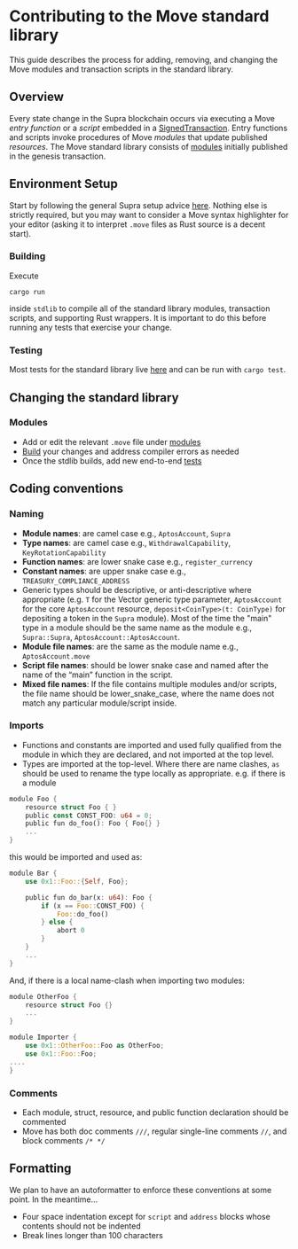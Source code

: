 # Contributing to the Move standard library

This guide describes the process for adding, removing, and changing the Move modules and transaction scripts in the standard library.

## Overview

Every state change in the Supra blockchain occurs via executing a Move *entry function* or a *script* embedded in a [SignedTransaction](../../types/src/transaction/mod.rs). Entry functions and scripts invoke procedures of Move *modules* that update published *resources*. The Move standard library consists of [modules](modules/) initially published in the genesis transaction.

## Environment Setup

Start by following the general Supra setup advice [here](../../CONTRIBUTING.md). Nothing else is strictly required, but you may want to consider a Move syntax highlighter for your editor (asking it to interpret `.move` files as Rust source is a decent start).

<!-- TODO: editor-specific suggestions, bash aliases -->

### Building

Execute

`cargo run`

inside `stdlib` to compile all of the standard library modules, transaction scripts, and supporting Rust wrappers. It is important to do this before running any tests that exercise your change.

### Testing

Most tests for the standard library live [here](../e2e-move-tests) and can be run with `cargo test`.

## Changing the standard library

### Modules

- Add or edit the relevant `.move` file under [modules](modules/)
- [Build](#building) your changes and address compiler errors as needed
- Once the stdlib builds, add new end-to-end [tests](#testing)

## Coding conventions

### Naming
- **Module names**: are camel case e.g., `AptosAccount`, `Supra`
- **Type names**: are camel case e.g., `WithdrawalCapability`, `KeyRotationCapability`
- **Function names**: are lower snake case e.g., `register_currency`
- **Constant names**: are upper snake case e.g., `TREASURY_COMPLIANCE_ADDRESS`
- Generic types should be descriptive, or anti-descriptive where appropriate (e.g. `T` for the Vector generic type parameter, `AptosAccount` for the core `AptosAccount` resource, `deposit<CoinType>(t: CoinType)` for depositing a token in the `Supra` module). Most of the time the "main" type in a module should be the same name as the module e.g., `Supra::Supra`, `AptosAccount::AptosAccount`.
- **Module file names**: are the same as the module name e.g., `AptosAccount.move`
- **Script file names**: should be lower snake case and named after the name of the “main” function in the script.
- **Mixed file names**: If the file contains multiple modules and/or scripts, the file name should be lower_snake_case, where the name does not match any particular module/script inside.

### Imports
- Functions and constants are imported and used fully qualified from the module in which they are declared, and not imported at the top level.
- Types are imported at the top-level. Where there are name clashes, `as` should be used to rename the type locally as appropriate.
 e.g. if there is a module
```rust
module Foo {
    resource struct Foo { }
    public const CONST_FOO: u64 = 0;
    public fun do_foo(): Foo { Foo{} }
    ...
}
```
this would be imported and used as:
```rust
module Bar {
    use 0x1::Foo::{Self, Foo};

    public fun do_bar(x: u64): Foo {
        if (x == Foo::CONST_FOO) {
            Foo::do_foo()
        } else {
            abort 0
        }
    }
    ...
}
```
And, if there is a local name-clash when importing two modules:
```rust
module OtherFoo {
    resource struct Foo {}
    ...
}

module Importer {
    use 0x1::OtherFoo::Foo as OtherFoo;
    use 0x1::Foo::Foo;
....
}
```


### Comments

- Each module, struct, resource, and public function declaration should be commented
- Move has both doc comments `///`, regular single-line comments `//`, and block comments `/* */`


## Formatting
We plan to have an autoformatter to enforce these conventions at some point. In the meantime...

- Four space indentation except for `script` and `address` blocks whose contents should not be indented
- Break lines longer than 100 characters
